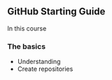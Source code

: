 # <website>

## GitHub Starting Guide
In this course

### The basics
- Understanding
- Create repositories
